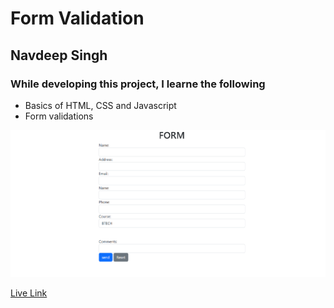 # Form Validation

## Navdeep Singh

### While developing this project, I learne the following

- Basics of HTML, CSS and Javascript
- Form validations

![](./images/form.png)

[Live Link]('https://navdeep-formvalidation.netlify.app')